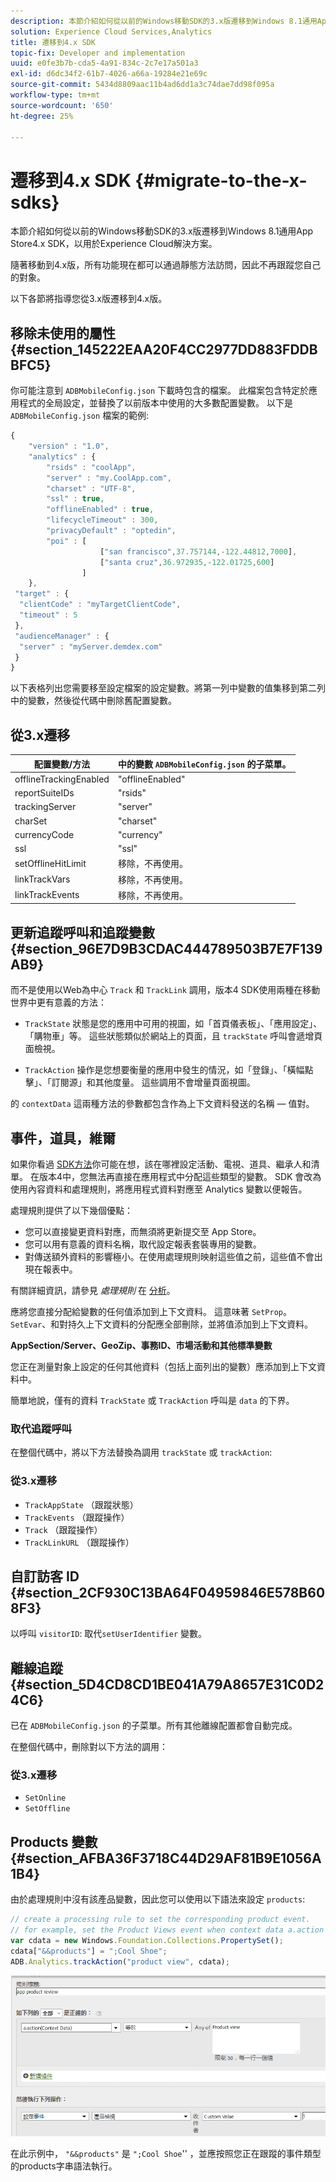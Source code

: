 ```yaml
---
description: 本節介紹如何從以前的Windows移動SDK的3.x版遷移到Windows 8.1通用App Store4.x SDK，以用於Experience Cloud解決方案。
solution: Experience Cloud Services,Analytics
title: 遷移到4.x SDK
topic-fix: Developer and implementation
uuid: e0fe3b7b-cda5-4a91-834c-2c7e17a501a3
exl-id: d6dc34f2-61b7-4026-a66a-19284e21e69c
source-git-commit: 5434d8809aac11b4ad6dd1a3c74dae7dd98f095a
workflow-type: tm+mt
source-wordcount: '650'
ht-degree: 25%

---
```


# 遷移到4.x SDK {#migrate-to-the-x-sdks}

本節介紹如何從以前的Windows移動SDK的3.x版遷移到Windows 8.1通用App Store4.x SDK，以用於Experience Cloud解決方案。

隨著移動到4.x版，所有功能現在都可以通過靜態方法訪問，因此不再跟蹤您自己的對象。

以下各節將指導您從3.x版遷移到4.x版。

## 移除未使用的屬性 {#section_145222EAA20F4CC2977DD883FDDBBFC5}

你可能注意到 `ADBMobileConfig.json` 下載時包含的檔案。 此檔案包含特定於應用程式的全局設定，並替換了以前版本中使用的大多數配置變數。 以下是 `ADBMobileConfig.json` 檔案的範例:

```js
{ 
    "version" : "1.0", 
    "analytics" : { 
        "rsids" : "coolApp", 
        "server" : "my.CoolApp.com", 
        "charset" : "UTF-8", 
        "ssl" : true, 
        "offlineEnabled" : true, 
        "lifecycleTimeout" : 300, 
        "privacyDefault" : "optedin", 
        "poi" : [ 
                    ["san francisco",37.757144,-122.44812,7000], 
                    ["santa cruz",36.972935,-122.01725,600] 
                ] 
    }, 
 "target" : { 
  "clientCode" : "myTargetClientCode", 
  "timeout" : 5 
 }, 
 "audienceManager" : { 
  "server" : "myServer.demdex.com" 
 } 
}
```

以下表格列出您需要移至設定檔案的設定變數。將第一列中變數的值集移到第二列中的變數，然後從代碼中刪除舊配置變數。

## 從3.x遷移

| 配置變數/方法 | 中的變數 `ADBMobileConfig.json` 的子菜單。 |
|--- |--- |
| offlineTrackingEnabled | &quot;offlineEnabled&quot; |
| reportSuiteIDs | &quot;rsids&quot; |
| trackingServer | &quot;server&quot; |
| charSet | &quot;charset&quot; |
| currencyCode | &quot;currency&quot; |
| ssl | &quot;ssl&quot; |
| setOfflineHitLimit | 移除，不再使用。 |
| linkTrackVars | 移除，不再使用。 |
| linkTrackEvents | 移除，不再使用。 |

## 更新追蹤呼叫和追蹤變數 {#section_96E7D9B3CDAC444789503B7E7F139AB9}

而不是使用以Web為中心 `Track` 和 `TrackLink` 調用，版本4 SDK使用兩種在移動世界中更有意義的方法：

* `TrackState` 狀態是您的應用中可用的視圖，如「首頁儀表板」、「應用設定」、「購物車」等。 這些狀態類似於網站上的頁面，且 `trackState` 呼叫會遞增頁面檢視。

* `TrackAction` 操作是您想要衡量的應用中發生的情況，如「登錄」、「橫幅點擊」、「訂閱源」和其他度量。 這些調用不會增量頁面視圖。

的 `contextData` 這兩種方法的參數都包含作為上下文資料發送的名稱 — 值對。

## 事件，道具，維爾

如果你看過 [SDK方法](/help/windows-appstore/c-configuration/methods.md)你可能在想，該在哪裡設定活動、電視、道具、繼承人和清單。 在版本4中，您無法再直接在應用程式中分配這些類型的變數。 SDK 會改為使用內容資料和處理規則，將應用程式資料對應至 Analytics 變數以便報告。

處理規則提供了以下幾個優點：

* 您可以直接變更資料對應，而無須將更新提交至 App Store。
* 您可以用有意義的資料名稱，取代設定報表套裝專用的變數。
* 對傳送額外資料的影響極小。在使用處理規則映射這些值之前，這些值不會出現在報表中。

有關詳細資訊，請參見 *處理規則* 在 [分析](/help/windows-appstore/analytics/analytics.md)。

應將您直接分配給變數的任何值添加到上下文資料。 這意味著 `SetProp`。 `SetEvar`、和對持久上下文資料的分配應全部刪除，並將值添加到上下文資料。

**AppSection/Server、GeoZip、事務ID、市場活動和其他標準變數**

您正在測量對象上設定的任何其他資料（包括上面列出的變數）應添加到上下文資料中。

簡單地說，僅有的資料 `TrackState` 或 `TrackAction` 呼叫是 `data` 的下界。

### 取代追蹤呼叫

在整個代碼中，將以下方法替換為調用 `trackState` 或 `trackAction`:

### 從3.x遷移

* `TrackAppState` （跟蹤狀態）
* `TrackEvents` （跟蹤操作）
* `Track` （跟蹤操作）
* `TrackLinkURL` （跟蹤操作）

## 自訂訪客 ID {#section_2CF930C13BA64F04959846E578B608F3}

以呼叫 `visitorID`: 取代`setUserIdentifier` 變數。

## 離線追蹤 {#section_5D4CD8CD1BE041A79A8657E31C0D24C6}

已在 `ADBMobileConfig.json` 的子菜單。所有其他離線配置都會自動完成。

在整個代碼中，刪除對以下方法的調用：

### 從3.x遷移

* `SetOnline`
* `SetOffline`

## Products 變數 {#section_AFBA36F3718C44D29AF81B9E1056A1B4}

由於處理規則中沒有該產品變數，因此您可以使用以下語法來設定 `products`:

```js
// create a processing rule to set the corresponding product event. 
// for example, set the Product Views event when context data a.action = "product view" 
var cdata = new Windows.Foundation.Collections.PropertySet(); 
cdata["&&products"] = ";Cool Shoe"; 
ADB.Analytics.trackAction("product view", cdata);
```

![](assets/prod-view.png)

在此示例中， `"&&products"` 是 `";Cool Shoe`&#39;&#39; ，並應按照您正在跟蹤的事件類型的products字串語法執行。
